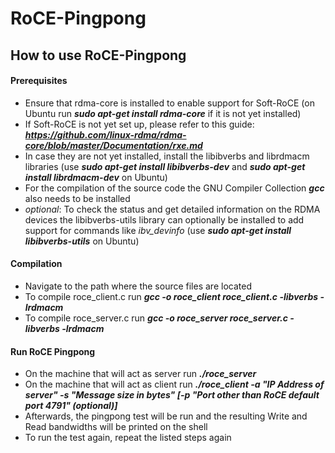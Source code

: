 # RoCE-Pingpong

## How to use RoCE-Pingpong

#### Prerequisites

- Ensure that rdma-core is installed to enable support for Soft-RoCE (on Ubuntu run **_sudo apt-get install rdma-core_** if it is not yet installed)
- If Soft-RoCE is not yet set up, please refer to this guide: **_https://github.com/linux-rdma/rdma-core/blob/master/Documentation/rxe.md_**
- In case they are not yet installed, install the libibverbs and librdmacm libraries (use **_sudo apt-get install libibverbs-dev_** and **_sudo apt-get install librdmacm-dev_** on Ubuntu)
- For the compilation of the source code the GNU Compiler Collection **_gcc_** also needs to be installed
- _optional_: To check the status and get detailed information on the RDMA devices the libibverbs-utils library can optionally be installed to add support for commands like _ibv_devinfo_ (use **_sudo apt-get install libibverbs-utils_** on Ubuntu)

#### Compilation

- Navigate to the path where the source files are located
- To compile roce_client.c run **_gcc -o roce_client roce_client.c -libverbs -lrdmacm_**
- To compile roce_server.c run **_gcc -o roce_server roce_server.c -libverbs -lrdmacm_**

#### Run RoCE Pingpong

- On the machine that will act as server run **_./roce_server_**
- On the machine that will act as client run **_./roce_client -a "IP Address of server" -s "Message size in bytes" [-p "Port other than RoCE default port 4791" (_optional_)]_**
- Afterwards, the pingpong test will be run and the resulting Write and Read bandwidths will be printed on the shell
- To run the test again, repeat the listed steps again
